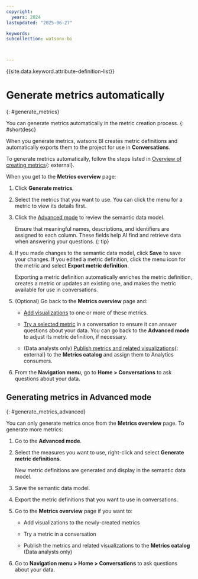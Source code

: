 ```yaml
---
copyright:
  years: 2024
lastupdated: "2025-06-27"

keywords:
subcollection: watsonx-bi



---
```


{{site.data.keyword.attribute-definition-list}}


# Generate metrics automatically 
{: #generate_metrics}

You can generate metrics automatically in the metric creation process. {: #shortdesc}

When you generate metrics, watsonx BI creates metric definitions and automatically exports them to the project for use in **Conversations**. 

To generate metrics automatically, follow the steps listed in [Overview of creating metrics](/docs/watsonx-bi?topic=watsonx-bi-overview_metrics){: external}. 

When you get to the **Metrics overview** page:

1. Click **Generate metrics**.  

2. Select the metrics that you want to use. You can click the menu for a metric to view its details first. 

3. Click the [Advanced mode](/docs/watsonx-bi?topic=watsonx-bi-advanced_mode_model_data) to review the semantic data model.  

   Ensure that meaningful names, descriptions, and identifiers are assigned to each column. These fields help AI find and retrieve data when answering your questions. 
   {: tip}

4. If you made changes to the semantic data model, click **Save** to save your changes. If you edited a metric definition, click the menu icon for the metric and select **Export metric definition**. 

   Exporting a metric definition automatically enriches the metric definition, creates a metric or updates an existing one, and makes the metric available for use in conversations. 

5. (Optional) Go back to the **Metrics overview** page and: 

   - [Add visualizations](/docs/watsonx-bi?topic=watsonx-bi-add_viz_metrics) to one or more of these metrics. 
    
   - [Try a selected metric](/docs/watsonx-bi?topic=watsonx-bi-try_metrics) in a conversation to ensure it can answer questions about your data. You can go back to the **Advanced mode** to adjust its metric definition, if necessary. 
    
   - (Data analysts only) [Publish metrics and related visualizations](/docs/watsonx-bi?topic=watsonx-bi-publish_metrics){: external} to the **Metrics catalog** and assign them to Analytics consumers. 

5. From the **Navigation menu**, go to **Home > Conversations** to ask questions about your data.

## Generating metrics in Advanced mode
{: #generate_metrics_advanced}

You can only generate metrics once from the **Metrics overview** page. To generate more metrics: 

1. Go to the **Advanced mode**. 

2. Select the measures you want to use, right-click and select **Generate metric definitions**. 

   New metric definitions are generated and display in the semantic data model. 

3. Save the semantic data model. 

4. Export the metric definitions that you want to use in conversations.

5. Go to the **Metrics overview** page if you want to: 

   - Add visualizations to the newly-created metrics

   - Try a metric in a conversation

   - Publish the metrics and related visualizations to the **Metrics catalog** (Data analysts only)

6. Go to **Navigation menu > Home > Conversations** to ask questions about your data.
